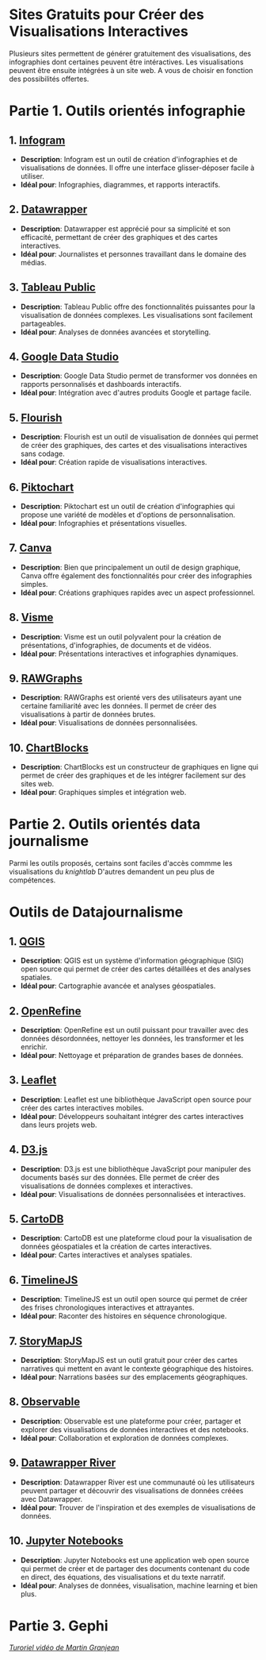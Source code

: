 # Sites Gratuits pour Créer des Visualisations Interactives

Plusieurs sites permettent de générer gratuitement des visualisations, des infographies dont certaines peuvent être intéractives.
Les visualisations peuvent être ensuite intégrées à un site web.
A vous de choisir en fonction des possibilités offertes.

# Partie 1. Outils orientés infographie

## 1. [Infogram](https://infogram.com)
- **Description**: Infogram est un outil de création d'infographies et de visualisations de données. Il offre une interface glisser-déposer facile à utiliser.
- **Idéal pour**: Infographies, diagrammes, et rapports interactifs.

## 2. [Datawrapper](https://www.datawrapper.de/)
- **Description**: Datawrapper est apprécié pour sa simplicité et son efficacité, permettant de créer des graphiques et des cartes interactives.
- **Idéal pour**: Journalistes et personnes travaillant dans le domaine des médias.

## 3. [Tableau Public](https://public.tableau.com/s/)
- **Description**: Tableau Public offre des fonctionnalités puissantes pour la visualisation de données complexes. Les visualisations sont facilement partageables.
- **Idéal pour**: Analyses de données avancées et storytelling.

## 4. [Google Data Studio](https://datastudio.google.com/)
- **Description**: Google Data Studio permet de transformer vos données en rapports personnalisés et dashboards interactifs.
- **Idéal pour**: Intégration avec d'autres produits Google et partage facile.

## 5. [Flourish](https://flourish.studio/)
- **Description**: Flourish est un outil de visualisation de données qui permet de créer des graphiques, des cartes et des visualisations interactives sans codage.
- **Idéal pour**: Création rapide de visualisations interactives.

## 6. [Piktochart](https://piktochart.com/)
- **Description**: Piktochart est un outil de création d'infographies qui propose une variété de modèles et d'options de personnalisation.
- **Idéal pour**: Infographies et présentations visuelles.

## 7. [Canva](https://www.canva.com/)
- **Description**: Bien que principalement un outil de design graphique, Canva offre également des fonctionnalités pour créer des infographies simples.
- **Idéal pour**: Créations graphiques rapides avec un aspect professionnel.

## 8. [Visme](https://www.visme.co/)
- **Description**: Visme est un outil polyvalent pour la création de présentations, d'infographies, de documents et de vidéos.
- **Idéal pour**: Présentations interactives et infographies dynamiques.

## 9. [RAWGraphs](https://rawgraphs.io/)
- **Description**: RAWGraphs est orienté vers des utilisateurs ayant une certaine familiarité avec les données. Il permet de créer des visualisations à partir de données brutes.
- **Idéal pour**: Visualisations de données personnalisées.

## 10. [ChartBlocks](http://www.chartblocks.com/en/)
- **Description**: ChartBlocks est un constructeur de graphiques en ligne qui permet de créer des graphiques et de les intégrer facilement sur des sites web.
- **Idéal pour**: Graphiques simples et intégration web.

# Partie 2. Outils orientés data journalisme
Parmi les outils proposés, certains sont faciles d'accès commme les visualisations du *knightlab*
D'autres demandent un peu plus de compétences.
# Outils de Datajournalisme

## 1. [QGIS](https://qgis.org/en/site/)
- **Description**: QGIS est un système d'information géographique (SIG) open source qui permet de créer des cartes détaillées et des analyses spatiales.
- **Idéal pour**: Cartographie avancée et analyses géospatiales.

## 2. [OpenRefine](https://openrefine.org/)
- **Description**: OpenRefine est un outil puissant pour travailler avec des données désordonnées, nettoyer les données, les transformer et les enrichir.
- **Idéal pour**: Nettoyage et préparation de grandes bases de données.

## 3. [Leaflet](https://leafletjs.com/)
- **Description**: Leaflet est une bibliothèque JavaScript open source pour créer des cartes interactives mobiles.
- **Idéal pour**: Développeurs souhaitant intégrer des cartes interactives dans leurs projets web.

## 4. [D3.js](https://d3js.org/)
- **Description**: D3.js est une bibliothèque JavaScript pour manipuler des documents basés sur des données. Elle permet de créer des visualisations de données complexes et interactives.
- **Idéal pour**: Visualisations de données personnalisées et interactives.

## 5. [CartoDB](https://carto.com/)
- **Description**: CartoDB est une plateforme cloud pour la visualisation de données géospatiales et la création de cartes interactives.
- **Idéal pour**: Cartes interactives et analyses spatiales.

## 6. [TimelineJS](https://timeline.knightlab.com/)
- **Description**: TimelineJS est un outil open source qui permet de créer des frises chronologiques interactives et attrayantes.
- **Idéal pour**: Raconter des histoires en séquence chronologique.

## 7. [StoryMapJS](https://storymap.knightlab.com/)
- **Description**: StoryMapJS est un outil gratuit pour créer des cartes narratives qui mettent en avant le contexte géographique des histoires.
- **Idéal pour**: Narrations basées sur des emplacements géographiques.

## 8. [Observable](https://observablehq.com/)
- **Description**: Observable est une plateforme pour créer, partager et explorer des visualisations de données interactives et des notebooks.
- **Idéal pour**: Collaboration et exploration de données complexes.

## 9. [Datawrapper River](https://river.datawrapper.de/)
- **Description**: Datawrapper River est une communauté où les utilisateurs peuvent partager et découvrir des visualisations de données créées avec Datawrapper.
- **Idéal pour**: Trouver de l'inspiration et des exemples de visualisations de données.

## 10. [Jupyter Notebooks](https://jupyter.org/)
- **Description**: Jupyter Notebooks est une application web open source qui permet de créer et de partager des documents contenant du code en direct, des équations, des visualisations et du texte narratif.
- **Idéal pour**: Analyses de données, visualisation, machine learning et bien plus.

# Partie 3. Gephi

[*Turoriel vidéo de Martin Granjean*](https://youtu.be/GXtbL8avpik?si=w0ThDt4j0kiVRg8A)



